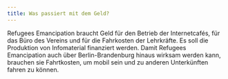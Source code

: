 ```yaml
---
title: Was passiert mit dem Geld?
---
```

Refugees Emancipation braucht Geld für den Betrieb der Internetcafés, für das Büro des Vereins und für die Fahrkosten der Lehrkräfte. Es soll die Produktion von Infomaterial finanziert werden. Damit Refugees Emancipation auch über Berlin-Brandenburg hinaus wirksam werden kann, brauchen sie Fahrtkosten, um mobil sein und zu anderen Unterkünften fahren zu können. 
